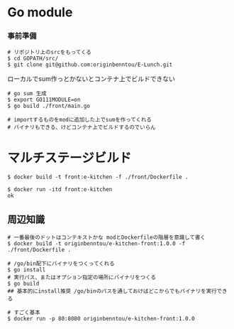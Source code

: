 # Go module

### 事前準備

```shell script
# リポジトリ上のsrcをもってくる
$ cd GOPATH/src/
$ git clone git@github.com:originbenntou/E-Lunch.git
```

ローカルでsum作っとかないとコンテナ上でビルドできない

```shell script
# go sum 生成
$ export GO111MODULE=on
$ go build ./front/main.go

# importするものをmodに追加した上でsumを作ってくれる
# バイナリもできる、けどコンテナ上でビルドするのでいらん
```

# マルチステージビルド

```shell script
$ docker build -t front:e-kitchen -f ./front/Dockerfile .

$ docker run -itd front:e-kitchen
ok
```

## 周辺知識

```shell script
# 一番最後のドットはコンテキストかな modとDockerfileの階層を意識して書く
$ docker build -t originbenntou/e-kitchen-front:1.0.0 -f ./front/Dockerfile .

# /go/bin配下にバイナリをつくってくれる
$ go install
# 実行パス、またはオプション指定の場所にバイナリをつくる
$ go build
## 基本的にinstall推奨 /go/binのパスを通しておけばどこからでもバイナリを実行できる

# すごく基本
$ docker run -p 80:8080 originbenntou/e-kitchen-front:1.0.0
```


